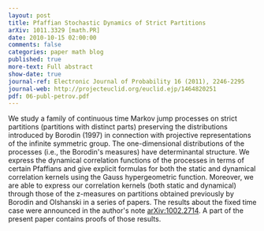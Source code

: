 ```yaml
---
layout: post
title: Pfaffian Stochastic Dynamics of Strict Partitions
arXiv: 1011.3329 [math.PR]
date: 2010-10-15 02:00:00
comments: false
categories: paper math blog
published: true
more-text: Full abstract
show-date: true
journal-ref: Electronic Journal of Probability 16 (2011), 2246-2295
journal-web: http://projecteuclid.org/euclid.ejp/1464820251
pdf: 06-publ-petrov.pdf
---
```


We study a family of continuous time Markov jump processes on strict partitions (partitions with distinct parts) preserving the distributions introduced by Borodin (1997) in connection with projective representations of the infinite symmetric group.<!--more--> The one-dimensional distributions of the processes (i.e., the Borodin's measures) have determinantal structure. We express the dynamical correlation functions of the processes in terms of certain Pfaffians and give explicit formulas for both the static and dynamical correlation kernels using the Gauss hypergeometric function. Moreover, we are able to express our correlation kernels (both static and dynamical) through those of the z-measures on partitions obtained previously by Borodin and Olshanski in a series of papers.
The results about the fixed time case were announced in the author's note [arXiv:1002.2714](https://arxiv.org/abs/1002.2714). A part of the present paper contains proofs of those results.
